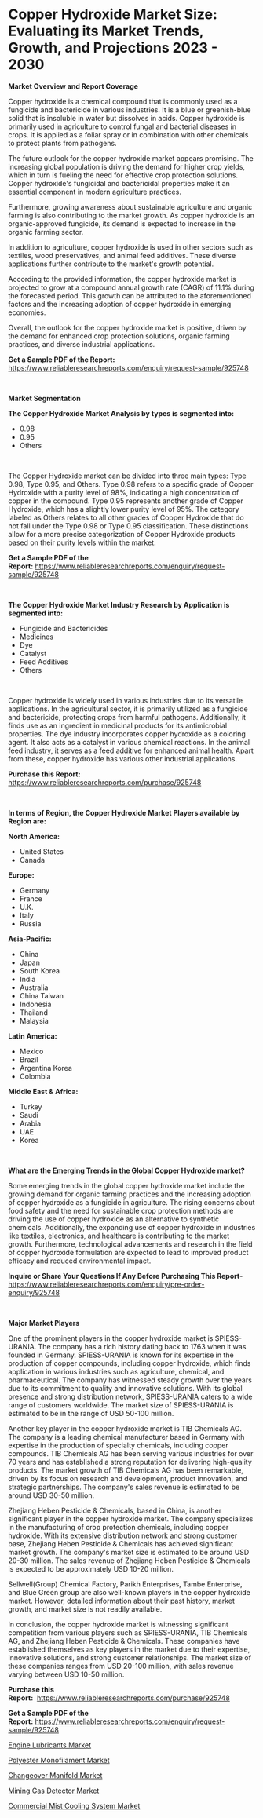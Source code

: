 <p><h1>Copper Hydroxide Market Size: Evaluating its Market Trends, Growth, and Projections 2023 - 2030</h1></p><p><strong>Market Overview and Report Coverage</strong></p>
<p><p>Copper hydroxide is a chemical compound that is commonly used as a fungicide and bactericide in various industries. It is a blue or greenish-blue solid that is insoluble in water but dissolves in acids. Copper hydroxide is primarily used in agriculture to control fungal and bacterial diseases in crops. It is applied as a foliar spray or in combination with other chemicals to protect plants from pathogens.</p><p>The future outlook for the copper hydroxide market appears promising. The increasing global population is driving the demand for higher crop yields, which in turn is fueling the need for effective crop protection solutions. Copper hydroxide's fungicidal and bactericidal properties make it an essential component in modern agriculture practices.</p><p>Furthermore, growing awareness about sustainable agriculture and organic farming is also contributing to the market growth. As copper hydroxide is an organic-approved fungicide, its demand is expected to increase in the organic farming sector.</p><p>In addition to agriculture, copper hydroxide is used in other sectors such as textiles, wood preservatives, and animal feed additives. These diverse applications further contribute to the market's growth potential.</p><p>According to the provided information, the copper hydroxide market is projected to grow at a compound annual growth rate (CAGR) of 11.1% during the forecasted period. This growth can be attributed to the aforementioned factors and the increasing adoption of copper hydroxide in emerging economies.</p><p>Overall, the outlook for the copper hydroxide market is positive, driven by the demand for enhanced crop protection solutions, organic farming practices, and diverse industrial applications.</p></p>
<p><strong>Get a Sample PDF of the Report:</strong> <a href="https://www.reliableresearchreports.com/enquiry/request-sample/925748">https://www.reliableresearchreports.com/enquiry/request-sample/925748</a></p>
<p>&nbsp;</p>
<p><strong>Market Segmentation</strong></p>
<p><strong>The Copper Hydroxide Market Analysis by types is segmented into:</strong></p>
<p><ul><li>0.98</li><li>0.95</li><li>Others</li></ul></p>
<p>&nbsp;</p>
<p><p>The Copper Hydroxide market can be divided into three main types: Type 0.98, Type 0.95, and Others. Type 0.98 refers to a specific grade of Copper Hydroxide with a purity level of 98%, indicating a high concentration of copper in the compound. Type 0.95 represents another grade of Copper Hydroxide, which has a slightly lower purity level of 95%. The category labeled as Others relates to all other grades of Copper Hydroxide that do not fall under the Type 0.98 or Type 0.95 classification. These distinctions allow for a more precise categorization of Copper Hydroxide products based on their purity levels within the market.</p></p>
<p><strong>Get a Sample PDF of the Report:</strong>&nbsp;<a href="https://www.reliableresearchreports.com/enquiry/request-sample/925748">https://www.reliableresearchreports.com/enquiry/request-sample/925748</a></p>
<p>&nbsp;</p>
<p><strong>The Copper Hydroxide Market Industry Research by Application is segmented into:</strong></p>
<p><ul><li>Fungicide and Bactericides</li><li>Medicines</li><li>Dye</li><li>Catalyst</li><li>Feed Additives</li><li>Others</li></ul></p>
<p>&nbsp;</p>
<p><p>Copper hydroxide is widely used in various industries due to its versatile applications. In the agricultural sector, it is primarily utilized as a fungicide and bactericide, protecting crops from harmful pathogens. Additionally, it finds use as an ingredient in medicinal products for its antimicrobial properties. The dye industry incorporates copper hydroxide as a coloring agent. It also acts as a catalyst in various chemical reactions. In the animal feed industry, it serves as a feed additive for enhanced animal health. Apart from these, copper hydroxide has various other industrial applications.</p></p>
<p><strong>Purchase this Report:</strong>&nbsp; <a href="https://www.reliableresearchreports.com/purchase/925748">https://www.reliableresearchreports.com/purchase/925748</a></p>
<p>&nbsp;</p>
<p><strong>In terms of Region, the Copper Hydroxide Market Players available by Region are:</strong></p>
<p>
    <p> <strong> North America: </strong>
        <ul>
            <li>United States</li>
            <li>Canada</li>
        </ul>
        </p> 
    <p> <strong> Europe: </strong>
        <ul>
            <li>Germany</li>
            <li>France</li>
            <li>U.K.</li>
            <li>Italy</li>
            <li>Russia</li>
        </ul>
        </p> 
    <p> <strong> Asia-Pacific: </strong>
        <ul>
            <li>China</li>
            <li>Japan</li>
            <li>South Korea</li>
            <li>India</li>
            <li>Australia</li>
            <li>China Taiwan</li>
            <li>Indonesia</li>
            <li>Thailand</li>
            <li>Malaysia</li>
        </ul>
        </p> 
    <p> <strong> Latin America: </strong>
        <ul>
            <li>Mexico</li>
            <li>Brazil</li>
            <li>Argentina Korea</li>
            <li>Colombia</li>
        </ul>
        </p> 
    <p> <strong> Middle East & Africa: </strong>
        <ul>
            <li>Turkey</li>
            <li>Saudi</li>
            <li>Arabia</li>
            <li>UAE</li>
            <li>Korea</li>
        </ul>
    </p>
    </p>
<p>&nbsp;</p>
<p><strong>What are the Emerging Trends in the Global Copper Hydroxide market?</strong></p>
<p><p>Some emerging trends in the global copper hydroxide market include the growing demand for organic farming practices and the increasing adoption of copper hydroxide as a fungicide in agriculture. The rising concerns about food safety and the need for sustainable crop protection methods are driving the use of copper hydroxide as an alternative to synthetic chemicals. Additionally, the expanding use of copper hydroxide in industries like textiles, electronics, and healthcare is contributing to the market growth. Furthermore, technological advancements and research in the field of copper hydroxide formulation are expected to lead to improved product efficacy and reduced environmental impact.</p></p>
<p><strong>Inquire or Share Your Questions If Any Before Purchasing This Report</strong>- <a href="https://www.reliableresearchreports.com/enquiry/pre-order-enquiry/925748">https://www.reliableresearchreports.com/enquiry/pre-order-enquiry/925748</a></p>
<p>&nbsp;</p>
<p><strong>Major Market Players</strong></p>
<p><p>One of the prominent players in the copper hydroxide market is SPIESS-URANIA. The company has a rich history dating back to 1763 when it was founded in Germany. SPIESS-URANIA is known for its expertise in the production of copper compounds, including copper hydroxide, which finds application in various industries such as agriculture, chemical, and pharmaceutical. The company has witnessed steady growth over the years due to its commitment to quality and innovative solutions. With its global presence and strong distribution network, SPIESS-URANIA caters to a wide range of customers worldwide. The market size of SPIESS-URANIA is estimated to be in the range of USD 50-100 million.</p><p>Another key player in the copper hydroxide market is TIB Chemicals AG. The company is a leading chemical manufacturer based in Germany with expertise in the production of specialty chemicals, including copper compounds. TIB Chemicals AG has been serving various industries for over 70 years and has established a strong reputation for delivering high-quality products. The market growth of TIB Chemicals AG has been remarkable, driven by its focus on research and development, product innovation, and strategic partnerships. The company's sales revenue is estimated to be around USD 30-50 million.</p><p>Zhejiang Heben Pesticide & Chemicals, based in China, is another significant player in the copper hydroxide market. The company specializes in the manufacturing of crop protection chemicals, including copper hydroxide. With its extensive distribution network and strong customer base, Zhejiang Heben Pesticide & Chemicals has achieved significant market growth. The company's market size is estimated to be around USD 20-30 million. The sales revenue of Zhejiang Heben Pesticide & Chemicals is expected to be approximately USD 10-20 million.</p><p>Sellwell(Group) Chemical Factory, Parikh Enterprises, Tambe Enterprise, and Blue Green group are also well-known players in the copper hydroxide market. However, detailed information about their past history, market growth, and market size is not readily available.</p><p>In conclusion, the copper hydroxide market is witnessing significant competition from various players such as SPIESS-URANIA, TIB Chemicals AG, and Zhejiang Heben Pesticide & Chemicals. These companies have established themselves as key players in the market due to their expertise, innovative solutions, and strong customer relationships. The market size of these companies ranges from USD 20-100 million, with sales revenue varying between USD 10-50 million.</p></p>
<p><strong>Purchase this Report:</strong>&nbsp;&nbsp;<a href="https://www.reliableresearchreports.com/purchase/925748">https://www.reliableresearchreports.com/purchase/925748</a></p>
<p></p>
<p><strong>Get a Sample PDF of the Report:</strong>&nbsp;<a href="https://www.reliableresearchreports.com/enquiry/request-sample/925748">https://www.reliableresearchreports.com/enquiry/request-sample/925748</a></p>
<p><p><a href="https://github.com/aliciawhite5576/Market-Research-Report-List-1/blob/main/engine-lubricants-market.md">Engine Lubricants Market</a></p><p><a href="https://github.com/marloy8/Market-Research-Report-List-1/blob/main/polyester-monofilament-market.md">Polyester Monofilament Market</a></p><p><a href="https://medium.com/@devyncasper/changeover-manifold-nbsp-market-focuses-on-market-share-size-and-projected-forecast-till-2030-b97be8984d9a">Changeover Manifold Market</a></p><p><a href="https://medium.com/@mariliehowe/mining-gas-detector-nbsp-market-focuses-on-market-share-size-and-projected-forecast-till-2030-d1f733a911dd">Mining Gas Detector Market</a></p><p><a href="https://medium.com/@isaiasmarks/commercial-mist-cooling-system-market-size-cagr-trends-2024-2030-aa88f03ee6f2">Commercial Mist Cooling System Market</a></p></p>
